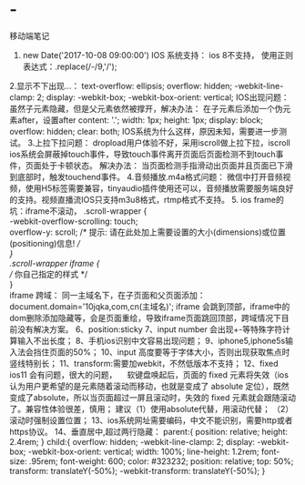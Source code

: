 # -
移动端笔记
1. new Date('2017-10-08 09:00:00') IOS 系统支持：
  ios 8不支持，
  使用正则表达式：.replace(/\-/9,'/');

2.显示不下出现...：
   text-overflow: ellipsis;
    overflow: hidden;
    -webkit-line-clamp: 2;
    display: -webkit-box;
    -webkit-box-orient: vertical;
IOS出现问题：虽然子元素隐藏，但是父元素依然被撑开，解决办法：
在子元素后添加一个伪元素after，设置after
 content: '.';
    	width: 1px;
    	height: 1px;
    	display: block;
    	overflow: hidden;
    	clear: both;
IOS系统为什么这样，原因未知，需要进一步测试。
3.上拉下拉问题：
dropload用户体验不好，采用iscroll做上拉下拉，iscroll ios系统会屏蔽掉touch事件，导致touch事件离开页面后页面检测不到touch事件，页面处于卡顿状态。
解决办法： 当页面检测手指滑动出页面并且页面已下滑到底部时，触发touchend事件。
4.音频播放.m4a格式问题： 
微信中打开音频视频，使用H5标签需要兼容，tinyaudio插件使用还可以，音频播放需要服务端良好的支持。视频直播流IOS只支持m3u8格式，rtmp格式不支持。
5. ios frame的坑：iframe不滚动，
.scroll-wrapper {  
  -webkit-overflow-scrolling: touch;  
 		 overflow-y: scroll;    /* 提示: 请在此处加上需要设置的大小(dimensions)或位置  
                                        (positioning)信息! */  
}  
.scroll-wrapper iframe {  
    /* 你自己指定的样式 */  
}  
iframe 跨域： 同一主域名下，在子页面和父页面添加： document.domain='10jqka,com,cn(主域名)';
iframe 会跳到顶部，iframe中的dom删除添加隐藏等，会是页面重绘，导致iframe页面跳回顶部，跨域情况下目前没有解决方案。
6、position:sticky
7、input number 会出现+-等特殊字符计算输入不出长度；
8、手机ios识别中文容易出现问题；
9、iphone5,iphone5s输入法会挡住页面的50%；
10、input 高度要等于字体大小，否则出现获取焦点时竖线特别长；
11、transform:需要加webkit，不然低版本不支持；
12、fixed ios11 会有问题，很大的问题，
　软键盘唤起后，页面的 fixed 元素将失效（ios认为用户更希望的是元素随着滚动而移动，也就是变成了 absolute 定位），既然变成了absolute，所以当页面超过一屏且滚动时，失效的 fixed 元素就会跟随滚动了。兼容性体验很差，慎用；
建议（1）使用absolute代替，用滚动代替；
（2） 滚动时强制设置位置；
13、ios系统网址需要编码，中文不能识别，需要http或者https协议。
14、垂直居中,超过两行隐藏：
parent:{
position: relative;
 height: 2.4rem;
}
child:{
    overflow: hidden;
    -webkit-line-clamp: 2;
    display: -webkit-box;
    -webkit-box-orient: vertical;
    width: 100%;
    line-height: 1.2rem;
    font-size: .95rem;
    font-weight: 600;
    color: #323232;
    position: relative;
    top: 50%;
    transform: translateY(-50%);
    -webkit-transform: translateY(-50%);
}
